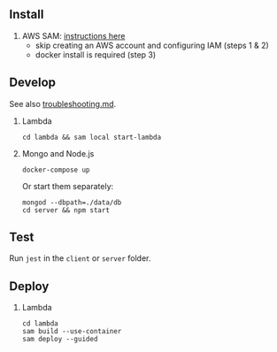 
## Install

1. AWS SAM: [instructions here](https://docs.aws.amazon.com/serverless-application-model/latest/developerguide/serverless-sam-cli-install.html)  
   * skip creating an AWS account and configuring IAM (steps 1 & 2)
   * docker install is required (step 3)
    
## Develop
See also [troubleshooting.md](troubleshooting.md).

1. Lambda
    ```shell
    cd lambda && sam local start-lambda
    ```

1. Mongo and Node.js
    ```shell
    docker-compose up
    ```

   Or start them separately:
    ```shell
    mongod --dbpath=./data/db
    cd server && npm start
    ```

## Test

Run `jest` in the `client` or `server` folder.

## Deploy

1. Lambda
    ```shell
    cd lambda
    sam build --use-container
    sam deploy --guided
    ```

